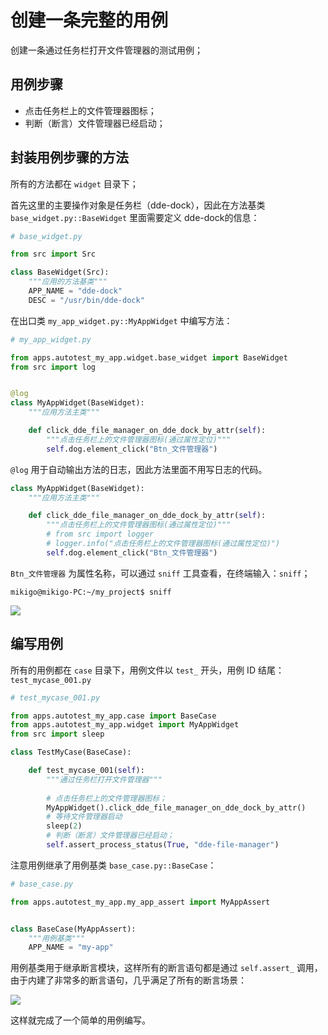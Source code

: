 # 创建一条完整的用例

创建一条通过任务栏打开文件管理器的测试用例；

## 用例步骤

- 点击任务栏上的文件管理器图标；
- 判断（断言）文件管理器已经启动；

## 封装用例步骤的方法

所有的方法都在 `widget` 目录下；

首先这里的主要操作对象是任务栏（dde-dock），因此在方法基类 `base_widget.py::BaseWidget` 里面需要定义 dde-dock的信息：

```python
# base_widget.py

from src import Src

class BaseWidget(Src):
    """应用的方法基类"""
    APP_NAME = "dde-dock"
    DESC = "/usr/bin/dde-dock"
```

在出口类 `my_app_widget.py::MyAppWidget` 中编写方法：

```python
# my_app_widget.py

from apps.autotest_my_app.widget.base_widget import BaseWidget
from src import log


@log
class MyAppWidget(BaseWidget):
    """应用方法主类"""

    def click_dde_file_manager_on_dde_dock_by_attr(self):
        """点击任务栏上的文件管理器图标(通过属性定位)"""
        self.dog.element_click("Btn_文件管理器")
```

`@log` 用于自动输出方法的日志，因此方法里面不用写日志的代码。

```python
class MyAppWidget(BaseWidget):
    """应用方法主类"""

    def click_dde_file_manager_on_dde_dock_by_attr(self):
        """点击任务栏上的文件管理器图标(通过属性定位)"""
        # from src import logger
        # logger.info("点击任务栏上的文件管理器图标(通过属性定位)")
        self.dog.element_click("Btn_文件管理器")
```

`Btn_文件管理器` 为属性名称，可以通过 `sniff` 工具查看，在终端输入：`sniff`；

```shell
mikigo@mikigo-PC:~/my_project$ sniff
```

![](/实践/桌面UI自动化/sniff.png)

## 编写用例

所有的用例都在 `case` 目录下，用例文件以 `test_` 开头，用例 ID 结尾：`test_mycase_001.py`

```python
# test_mycase_001.py

from apps.autotest_my_app.case import BaseCase
from apps.autotest_my_app.widget import MyAppWidget
from src import sleep

class TestMyCase(BaseCase):

    def test_mycase_001(self):
        """通过任务栏打开文件管理器"""
        
        # 点击任务栏上的文件管理器图标；
        MyAppWidget().click_dde_file_manager_on_dde_dock_by_attr()
        # 等待文件管理器启动
        sleep(2)
        # 判断（断言）文件管理器已经启动；
        self.assert_process_status(True, "dde-file-manager")
```

注意用例继承了用例基类 `base_case.py::BaseCase`：

```python
# base_case.py

from apps.autotest_my_app.my_app_assert import MyAppAssert


class BaseCase(MyAppAssert):
    """用例基类"""
    APP_NAME = "my-app"
```

用例基类用于继承断言模块，这样所有的断言语句都是通过 `self.assert_` 调用，由于内建了非常多的断言语句，几乎满足了所有的断言场景：

![](/实践/桌面UI自动化/assert.gif)

这样就完成了一个简单的用例编写。

